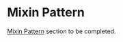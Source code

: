 # Mixin Pattern

[Mixin Pattern](https://addyosmani.com/resources/essentialjsdesignpatterns/book/#mixinpatternjavascript) section to be completed.